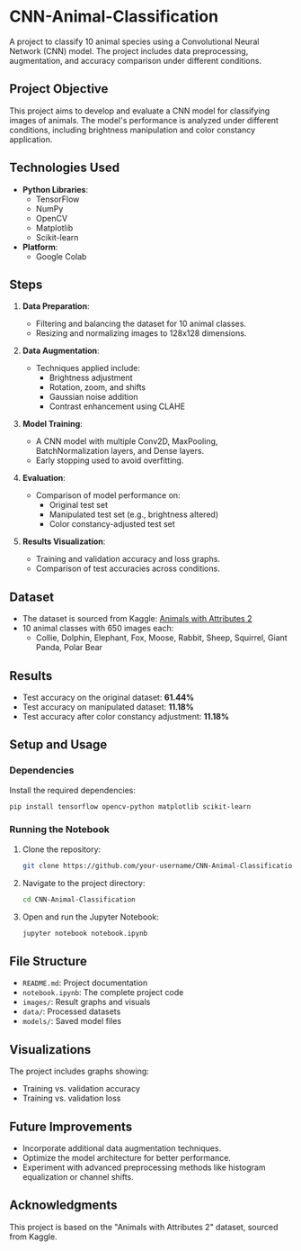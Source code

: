 # CNN-Animal-Classification

A project to classify 10 animal species using a Convolutional Neural Network (CNN) model. The project includes data preprocessing, augmentation, and accuracy comparison under different conditions.

## Project Objective

This project aims to develop and evaluate a CNN model for classifying images of animals. The model's performance is analyzed under different conditions, including brightness manipulation and color constancy application.

## Technologies Used

- **Python Libraries**:
  - TensorFlow
  - NumPy
  - OpenCV
  - Matplotlib
  - Scikit-learn
- **Platform**:
  - Google Colab

## Steps

1. **Data Preparation**:
   - Filtering and balancing the dataset for 10 animal classes.
   - Resizing and normalizing images to 128x128 dimensions.

2. **Data Augmentation**:
   - Techniques applied include:
     - Brightness adjustment
     - Rotation, zoom, and shifts
     - Gaussian noise addition
     - Contrast enhancement using CLAHE

3. **Model Training**:
   - A CNN model with multiple Conv2D, MaxPooling, BatchNormalization layers, and Dense layers.
   - Early stopping used to avoid overfitting.

4. **Evaluation**:
   - Comparison of model performance on:
     - Original test set
     - Manipulated test set (e.g., brightness altered)
     - Color constancy-adjusted test set

5. **Results Visualization**:
   - Training and validation accuracy and loss graphs.
   - Comparison of test accuracies across conditions.

## Dataset

- The dataset is sourced from Kaggle: [Animals with Attributes 2](https://www.kaggle.com/datasets/rrebirrth/animals-with-attributes-2)
- 10 animal classes with 650 images each:
  - Collie, Dolphin, Elephant, Fox, Moose, Rabbit, Sheep, Squirrel, Giant Panda, Polar Bear

## Results

- Test accuracy on the original dataset: **61.44%**
- Test accuracy on manipulated dataset: **11.18%**
- Test accuracy after color constancy adjustment: **11.18%**

## Setup and Usage

### Dependencies

Install the required dependencies:
```bash
pip install tensorflow opencv-python matplotlib scikit-learn
```

### Running the Notebook

1. Clone the repository:
   ```bash
   git clone https://github.com/your-username/CNN-Animal-Classification.git
   ```
2. Navigate to the project directory:
   ```bash
   cd CNN-Animal-Classification
   ```
3. Open and run the Jupyter Notebook:
   ```bash
   jupyter notebook notebook.ipynb
   ```

## File Structure

- `README.md`: Project documentation
- `notebook.ipynb`: The complete project code
- `images/`: Result graphs and visuals
- `data/`: Processed datasets
- `models/`: Saved model files

## Visualizations

The project includes graphs showing:
- Training vs. validation accuracy
- Training vs. validation loss

## Future Improvements

- Incorporate additional data augmentation techniques.
- Optimize the model architecture for better performance.
- Experiment with advanced preprocessing methods like histogram equalization or channel shifts.

## Acknowledgments

This project is based on the "Animals with Attributes 2" dataset, sourced from Kaggle.
